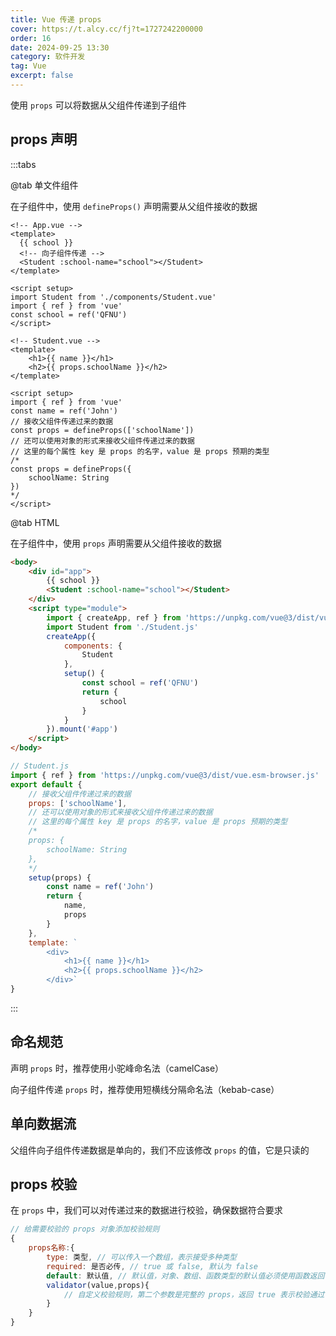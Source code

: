 ```yaml
---
title: Vue 传递 props
cover: https://t.alcy.cc/fj?t=1727242200000
order: 16
date: 2024-09-25 13:30
category: 软件开发
tag: Vue
excerpt: false
---
```


使用 `props` 可以将数据从父组件传递到子组件

## props 声明

:::tabs

@tab 单文件组件

在子组件中，使用 `defineProps()` 声明需要从父组件接收的数据

```vue
<!-- App.vue -->
<template>
  {{ school }}
  <!-- 向子组件传递 -->
  <Student :school-name="school"></Student>
</template>

<script setup>
import Student from './components/Student.vue'
import { ref } from 'vue'
const school = ref('QFNU')
</script>
```

```vue
<!-- Student.vue -->
<template>
    <h1>{{ name }}</h1>
    <h2>{{ props.schoolName }}</h2>
</template>

<script setup>
import { ref } from 'vue'
const name = ref('John')
// 接收父组件传递过来的数据
const props = defineProps(['schoolName'])
// 还可以使用对象的形式来接收父组件传递过来的数据
// 这里的每个属性 key 是 props 的名字，value 是 props 预期的类型
/*
const props = defineProps({
    schoolName: String
})
*/
</script>
```

@tab HTML

在子组件中，使用 `props` 声明需要从父组件接收的数据

```html
<body>
    <div id="app">
        {{ school }}
        <Student :school-name="school"></Student>
    </div>
    <script type="module">
        import { createApp, ref } from 'https://unpkg.com/vue@3/dist/vue.esm-browser.js'
        import Student from './Student.js'
        createApp({
            components: {
                Student
            },
            setup() {
                const school = ref('QFNU')
                return {
                    school
                }
            }
        }).mount('#app')
    </script>
</body>
```

```javascript
// Student.js
import { ref } from 'https://unpkg.com/vue@3/dist/vue.esm-browser.js'
export default {
    // 接收父组件传递过来的数据
    props: ['schoolName'],
    // 还可以使用对象的形式来接收父组件传递过来的数据
    // 这里的每个属性 key 是 props 的名字，value 是 props 预期的类型
    /*
    props: {
        schoolName: String
    },
    */
    setup(props) {
        const name = ref('John')
        return {
            name,
            props
        }
    },
    template: `
        <div>
            <h1>{{ name }}</h1>
            <h2>{{ props.schoolName }}</h2>
        </div>`
}
```

:::

## 命名规范

声明 `props` 时，推荐使用小驼峰命名法（camelCase）

向子组件传递 `props` 时，推荐使用短横线分隔命名法（kebab-case）

## 单向数据流

父组件向子组件传递数据是单向的，我们不应该修改 `props` 的值，它是只读的

## props 校验

在 `props` 中，我们可以对传递过来的数据进行校验，确保数据符合要求

```javascript
// 给需要校验的 props 对象添加校验规则
{
    props名称:{
        type: 类型, // 可以传入一个数组，表示接受多种类型
        required: 是否必传, // true 或 false, 默认为 false
        default: 默认值, // 默认值，对象、数组、函数类型的默认值必须使用函数返回
        validator(value,props){
            // 自定义校验规则，第二个参数是完整的 props，返回 true 表示校验通过，返回 false 表示校验失败
        }
    }
}
```
